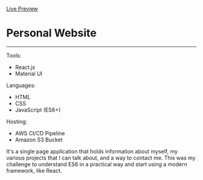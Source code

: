 [Live Preview](http://portfolio-bucket-2247.s3-website.ca-central-1.amazonaws.com/)

# Personal Website
---
Tools:
 - React.js
 - Material UI

Languages:
 - HTML
 - CSS
 - JavaScript (ES6+)

Hosting:
 - AWS CI/CD Pipeline
 - Amazon S3 Bucket
 
It's a single page application that holds information about myself, my various projects that I can talk about, and a way to contact me.
This was my challenge to understand ES6 in a practical way and start using a modern framework, like React.